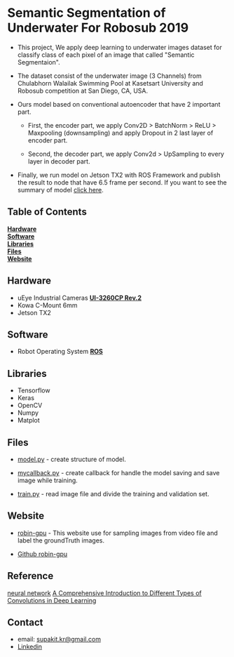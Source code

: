 # Semantic Segmentation of Underwater For Robosub 2019

  * This project, We apply deep learning to underwater images dataset for classify class of each pixel of an image that called "Semantic Segmentaion". 
  
  * The dataset consist of the underwater image (3 Channels) from Chulabhorn Walailak Swimming Pool at Kasetsart University and Robosub competition at San Diego, CA, USA. 
  
  * Ours model based on conventional autoencoder that have 2 important part. 
  
    - First, the encoder part, we apply Conv2D > BatchNorm > ReLU > Maxpooling (downsampling) and apply Dropout in 2 last layer of encoder part.
    
    - Second, the decoder part, we apply Conv2d > UpSampling to every layer in decoder part.
   
  * Finally, we run model on Jetson TX2 with ROS Framework and publish the result to node that have 6.5 frame per second. If you want to see the summary of model [click here](https://raw.githubusercontent.com/skconan/semantic_segmentation_of_underwater/master/Screenshot%20from%202019-07-18%2022-39-28.png).
   


## Table of Contents
**[Hardware](#hardware)**<br>
**[Software](#software)**<br>
**[Libraries](#libraries)**<br>
**[Files](#files)**<br>
**[Website](#website)**<br>

## Hardware

* uEye Industrial Cameras [**UI-3260CP Rev.2**](https://en.ids-imaging.com/store/ui-3260cp-rev-2.html)
* Kowa C-Mount 6mm
* Jetson TX2

## Software

* Robot Operating System [**ROS**](http://www.ros.org) 

## Libraries 

* Tensorflow
* Keras
* OpenCV
* Numpy
* Matplot

## Files 

* [model.py](https://github.com/skconan/semantic_segmentation_of_underwater/blob/master/source/model.py) - create structure of model.

* [mycallback.py](https://github.com/skconan/semantic_segmentation_of_underwater/blob/master/source/mycallback.py) - create callback for handle the model saving and save image while training.

* [train.py](https://github.com/skconan/semantic_segmentation_of_underwater/blob/master/source/train.py) - read image file and divide the training and validation set.

## Website

* [robin-gpu](https://robin-gpu.cpe.ku.ac.th:8000/) - This website use for sampling images from video file and label the groundTruth images.

* [Github robin-gpu](https://github.com/skconan/drawing_web_app)

## Reference

[neural network](https://medium.com/@sanparithmarukatat/สนุกกับ-neural-network-657fa293c4d1)
[A Comprehensive Introduction to Different Types of Convolutions in Deep Learning](https://towardsdatascience.com/a-comprehensive-introduction-to-different-types-of-convolutions-in-deep-learning-669281e58215)


## Contact

* email: supakit.kr@gmail.com
* [Linkedin](https://www.linkedin.com/in/skconan/)


